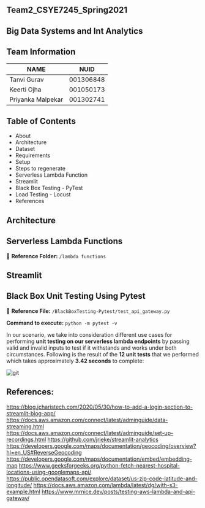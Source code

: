 ## Team2_CSYE7245_Spring2021

## Big Data Systems and Int Analytics


## Team Information

| NAME              |     NUID        |
|------------------ |-----------------|
|   Tanvi Gurav     |   001306848     |
|   Keerti Ojha     |   001050173     |
| Priyanka Malpekar |   001302741     |


## Table of Contents
* About
* Architecture
* Dataset
* Requirements
* Setup
* Steps to regenerate
* Serverless Lambda Function
* Streamlit
* Black Box Testing - PyTest
* Load Testing - Locust
* References


## Architecture



## Serverless Lambda Functions

:file_folder: **Reference Folder:** `/lambda functions`


## Streamlit

## Black Box Unit Testing Using Pytest

:file_folder: **Reference File:** `/BlackBoxTesting-Pytest/test_api_gateway.py`

**Command to execute:** `python -m pytest -v`

In our scenario, we take into consideration different use cases for performing **unit testing on our serverless lambda endpoints** by passing valid and invalid inputs to test if it withstands and works under both circumstances. Following is the result of the **12 unit tests** that we performed which takes approximately **3.42 seconds** to complete:

![git](https://user-images.githubusercontent.com/59846364/116640531-d0b94e80-a938-11eb-8e70-a765c4b3ac83.PNG)



## References:

https://blog.jcharistech.com/2020/05/30/how-to-add-a-login-section-to-streamlit-blog-app/
https://docs.aws.amazon.com/connect/latest/adminguide/data-streaming.html
https://docs.aws.amazon.com/connect/latest/adminguide/set-up-recordings.html
https://github.com/jrieke/streamlit-analytics
https://developers.google.com/maps/documentation/geocoding/overview?hl=en_US#ReverseGeocoding
https://developers.google.com/maps/documentation/embed/embedding-map
https://www.geeksforgeeks.org/python-fetch-nearest-hospital-locations-using-googlemaps-api/
https://public.opendatasoft.com/explore/dataset/us-zip-code-latitude-and-longitude/
https://docs.aws.amazon.com/lambda/latest/dg/with-s3-example.html
https://www.mrnice.dev/posts/testing-aws-lambda-and-api-gateway/
